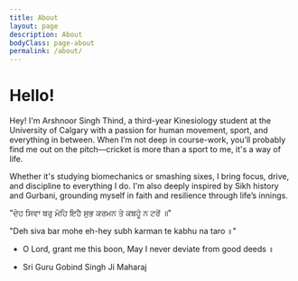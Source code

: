 ```yaml
---
title: About
layout: page
description: About
bodyClass: page-about
permalink: /about/
---
```


# Hello!

Hey! I'm Arshnoor Singh Thind, a third-year Kinesiology student at the University of Calgary with a passion for human movement, sport, and everything in between. When I’m not deep in course-work, you’ll probably find me out on the pitch—cricket is more than a sport to me, it's a way of life.

Whether it's studying biomechanics or smashing sixes, I bring focus, drive, and discipline to everything I do. I'm also deeply inspired by Sikh history and Gurbani, grounding myself in faith and resilience through life’s innings.

"ਦੇਹ ਸਿਵਾ ਬਰੁ ਮੋਹਿ ਇਹੈ ਸੁਭ ਕਰਮਨ ਤੇ ਕਬਹੂੰ ਨ ਟਰੋਂ ॥" 

"Deh siva bar mohe eh-hey subh karman te kabhu na taro ॥" 

- O Lord, grant me this boon, May I never deviate from good deeds ॥

- Sri Guru Gobind Singh Ji Maharaj 
